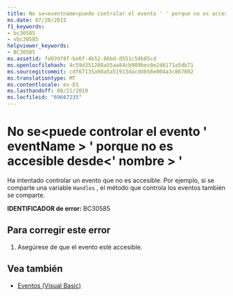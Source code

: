 ```yaml
---
title: No se<eventname>puede controlar el evento ' ' porque no es accesible desde<name>' '
ms.date: 07/20/2015
f1_keywords:
- bc30585
- vbc30585
helpviewer_keywords:
- BC30585
ms.assetid: fe039f8f-be6f-4b52-86bd-d551c54b85cd
ms.openlocfilehash: 4c59d351208a55aa84cb909bec0e246171a5db71
ms.sourcegitcommit: cdf67135a98a5a51913dacddb58e004a3c867802
ms.translationtype: MT
ms.contentlocale: es-ES
ms.lasthandoff: 08/21/2019
ms.locfileid: "69667235"
---
```

# <a name="event-eventname-cannot-be-handled-because-it-is-not-accessible-from-name"></a>No se\<puede controlar el evento ' eventName > ' porque no es accesible desde\<' nombre > '
Ha intentado controlar un evento que no es accesible. Por ejemplo, si se comparte una variable `Handles` , el método que controla los eventos también se comparte.  
  
 **IDENTIFICADOR de error:** BC30585  
  
## <a name="to-correct-this-error"></a>Para corregir este error  
  
1. Asegúrese de que el evento esté accesible.  
  
## <a name="see-also"></a>Vea también

- [Eventos (Visual Basic)](../programming-guide/language-features/events/index.md)
